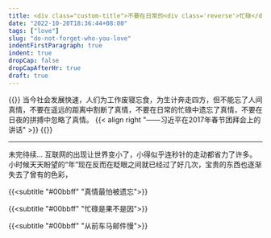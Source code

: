 ```yaml
---
title: <div class="custom-title">不要在日常的<div class='reverse'>忙碌</div>中遗忘了<div class='long-cang'>真情</div></div>
date: "2022-10-20T18:36:44+08:00"
tags: ["love"]
slug: "do-not-forget-who-you-love"
indentFirstParagraph: true
indent: true
dropCap: false
dropCapAfterHr: true
draft: true
---
```


{{<quote >}}
当今社会发展快速，人们为工作废寝忘食，为生计奔走四方，但不能忘了人间真情，不要在遥远的距离中割断了真情，不要在日常的忙碌中遗忘了真情，不要在日夜的拼搏中忽略了真情。
{{< align right "——习近平在2017年春节团拜会上的讲话" >}}
{{</quote >}}

---
未完待续...
互联网的出现让世界变小了，小得似乎连秒针的走动都省力了许多。小时候天天盼望的“年”现在反而在眨眼之间就已经过了好几次，宝贵的东西也逐渐失去了曾有的色彩，

{{<subtitle "#00bbff" "真情最怕被遗忘">}}


{{<subtitle "#00bbff" "忙碌是果不是因">}}


{{<subtitle "#00bbff" "从前车马邮件慢">}}
